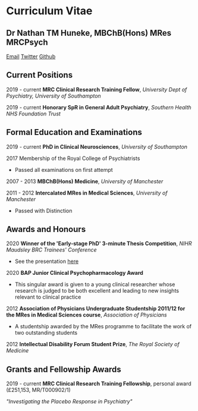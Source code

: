 # Curriculum Vitae

## Dr Nathan TM Huneke, MBChB(Hons) MRes MRCPsych

[Email](n.huneke@soton.ac.uk)
[Twitter](https://twitter.com/nathanhuneke)
[Github](https://github.com/nhuneke)

## Current Positions 
2019 - current **MRC Clinical Research Training Fellow**, *University Dept of Psychiatry, University of Southampton*

2019 - current **Honorary SpR in General Adult Psychiatry**, *Southern Health NHS Foundation Trust*

## Formal Education and Examinations

2019 - current **PhD in Clinical Neurosciences**, *University of Southampton*

2017 Membership of the Royal College of Psychiatrists
- Passed all examinations on first attempt

2007 - 2013 **MBChB(Hons) Medicine**, *University of Manchester*

2011 - 2012 **Intercalated MRes in Medical Sciences**, *University of Manchester*
- Passed with Distinction

## Awards and Honours

2020 **Winner of the 'Early-stage PhD' 3-minute Thesis Competition**, *NIHR Maudsley BRC Trainees' Conference*
- See the presentation [here](https://www.maudsleybrc.nihr.ac.uk/training/trainees-conference-2020/)

2020 **BAP Junior Clinical Psychopharmacology Award**
- This singular award is given to a young clinical researcher whose research is judged to be both excellent and leading to new insights relevant to clinical practice

2012 **Association of Physicians Undergraduate Studentship 2011/12 for the MRes in Medical Sciences course**, *Association of Physicians*
- A studentship awarded by the MRes programme to facilitate the work of two outstanding students

2012 **Intellectual Disability Forum Student Prize**, *The Royal Society of Medicine*

## Grants and Fellowship Awards

2019 - current **MRC Clinical Research Training Fellowship**, personal award (£251,153, MR/T000902/1)

*"Investigating the Placebo Response in Psychiatry"*
